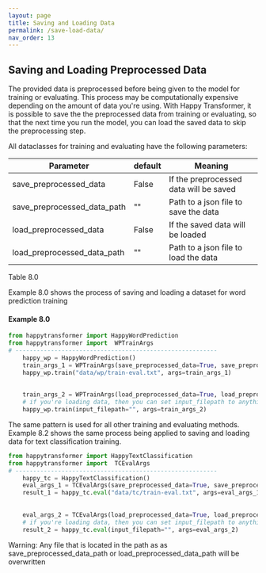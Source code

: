 ```yaml
---
layout: page
title: Saving and Loading Data
permalink: /save-load-data/
nav_order: 13
---
```

## Saving and Loading Preprocessed Data
The provided data is preprocessed before being given to the model for training or evaluating. 
This process may be computationally expensive depending on the amount of data you're using. 
With Happy Transformer, it is possible to save the the preprocessed data from training or evaluating, 
so that the next time you run the model, you can load the saved data to
skip the preprocessing step.  

All dataclasses for training and evaluating have the following parameters: 


| Parameter                     |default| Meaning                               |
|-------------------------------|-------|---------------------------------------|
| save_preprocessed_data        | False |If the preprocessed data will be saved |
| save_preprocessed_data_path   | ""    | Path to a json file to save the data  |
| load_preprocessed_data        | False | If the saved data will be loaded      |
| load_preprocessed_data_path   | ""    |Path to a json file to load the data   |

Table 8.0


Example 8.0 shows the process of saving and loading a dataset for word prediction training

#### Example 8.0 

```python
from happytransformer import HappyWordPrediction
from happytransformer import  WPTrainArgs
# ---------------------------------------------------------
    happy_wp = HappyWordPrediction()
    train_args_1 = WPTrainArgs(save_preprocessed_data=True, save_preprocessed_data_path="data/preprocessed-data.json")
    happy_wp.train("data/wp/train-eval.txt", args=train_args_1)
    
    
    train_args_2 = WPTrainArgs(load_preprocessed_data=True, load_preprocessed_data_path="data/preprocessed-data.json")
    # if you're loading data, then you can set input_filepath to anything 
    happy_wp.train(input_filepath="", args=train_args_2)

```

The same pattern is used for all other training and evaluating methods. 
Example 8.2 shows the same process being applied to saving and loading data for 
text classification training. 


```python
from happytransformer import HappyTextClassification
from happytransformer import  TCEvalArgs
# ---------------------------------------------------------
    happy_tc = HappyTextClassification()
    eval_args_1 = TCEvalArgs(save_preprocessed_data=True, save_preprocessed_data_path="data/preprocessed-data.json")
    result_1 = happy_tc.eval("data/tc/train-eval.txt", args=eval_args_1)
    
    
    eval_args_2 = TCEvalArgs(load_preprocessed_data=True, load_preprocessed_data_path="data/preprocessed-data.json")
    # if you're loading data, then you can set input_filepath to anything 
    result_2 = happy_tc.eval(input_filepath="", args=eval_args_2)

```

Warning: Any file that is located in the path as as save_preprocessed_data_path or load_preprocessed_data_path will be overwritten

 